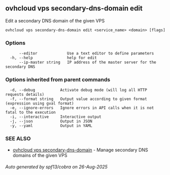 ## ovhcloud vps secondary-dns-domain edit

Edit a secondary DNS domain of the given VPS

```
ovhcloud vps secondary-dns-domain edit <service_name> <domain> [flags]
```

### Options

```
      --editor             Use a text editor to define parameters
  -h, --help               help for edit
      --ip-master string   IP address of the master server for the secondary DNS
```

### Options inherited from parent commands

```
  -d, --debug           Activate debug mode (will log all HTTP requests details)
  -f, --format string   Output value according to given format (expression using gval format)
  -e, --ignore-errors   Ignore errors in API calls when it is not fatal to the execution
  -i, --interactive     Interactive output
  -j, --json            Output in JSON
  -y, --yaml            Output in YAML
```

### SEE ALSO

* [ovhcloud vps secondary-dns-domain](ovhcloud_vps_secondary-dns-domain.md)	 - Manage secondary DNS domains of the given VPS

###### Auto generated by spf13/cobra on 26-Aug-2025
